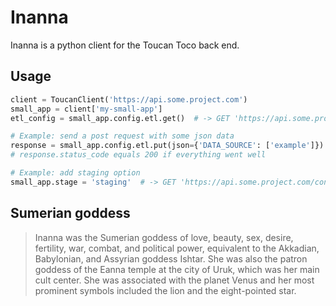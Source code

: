 # Inanna

Inanna is a python client for the Toucan Toco back end.

## Usage

```python
client = ToucanClient('https://api.some.project.com')
small_app = client['my-small-app']
etl_config = small_app.config.etl.get()  # -> GET 'https://api.some.project.com/config/etl'

# Example: send a post request with some json data
response = small_app.config.etl.put(json={'DATA_SOURCE': ['example']})
# response.status_code equals 200 if everything went well

# Example: add staging option
small_app.stage = 'staging'  # -> GET 'https://api.some.project.com/config/etl?stage=staging'
```

## Sumerian goddess

> Inanna was the Sumerian goddess of love, beauty, sex, desire, fertility, war, combat, and political power, equivalent to the Akkadian, Babylonian, and Assyrian goddess Ishtar. She was also the patron goddess of the Eanna temple at the city of Uruk, which was her main cult center. She was associated with the planet Venus and her most prominent symbols included the lion and the eight-pointed star.
